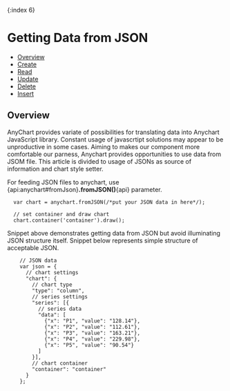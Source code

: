 {:index 6}
# Getting Data from JSON

* [Overview](#overview)
 * [Create](#create)
 * [Read](#read)
 * [Update](#update)
 * [Delete](#delete)
 * [Insert](#insert)

## Overview

AnyChart provides variate of possibilities for translating data into Anychart JavaScript library. Constant usage of javascrtipt solutions may appear to be unproductive in some cases. Aiming to makes our component more comfortable our parness, Anychart provides opportunities to use data from JSOM file. This article is divided to usage of JSONs as source of information and chart style setter.

For feeding JSON files to anychart, use {api:anychart#fromJson}**.fromJSON()**{api} parameter.

```
  var chart = anychart.fromJSON(/*put your JSON data in here*/);

  // set container and draw chart
  chart.container('container').draw();
```

Snippet above demonstrates getting data from JSON but avoid illuminating JSON structure itself. Snippet below represents simple structure of acceptable JSON.

```
    // JSON data
    var json = {
      // chart settings
      "chart": {
        // chart type
        "type": "column",
        // series settings
        "series": [{
          // series data
          "data": [
            {"x": "P1", "value": "128.14"},
            {"x": "P2", "value": "112.61"},
            {"x": "P3", "value": "163.21"},
            {"x": "P4", "value": "229.98"},
            {"x": "P5", "value": "90.54"}
          ]
        }],
        // chart container
        "container": "container"
      }
    };
```

